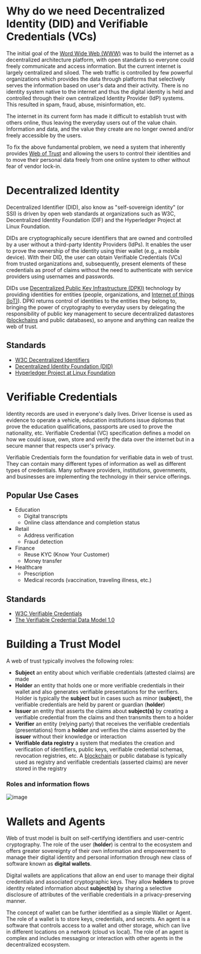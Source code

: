 # Why do we need Decentralized Identity (DID) and Verifiable Credentials (VCs)

The initial goal of the [Word Wide Web (WWW)](https://en.wikipedia.org/wiki/World_Wide_Web) was to build the internet as a decentralized architecture platform, with open standards so everyone could freely communicate and access information. But the current internet is largely centralized and siloed. The web traffic is controlled by few powerful organizations which provides the data through platforms that selectively serves the information based on user's data and their activity. There is no identity system native to the internet and thus the digital identity is held and controlled through their own centralized Identity Provider (IdP) systems. This resulted in spam, fraud, abuse, misinformation, etc.

The internet in its current form has made it difficult to establish trust with others online, thus leaving the everyday users out of the value chain. Information and data, and the value they create are no longer owned and/or freely accessible by the users.

To fix the above fundamental problem, we need a system that inherently provides [Web of Trust](https://en.wikipedia.org/wiki/Web_of_trust) and allowing the users to control their identities and to move their personal data freely from one online system to other without fear of vendor lock-in. 

# Decentralized Identity
Decentralized Identifier (DID), also know as "self-sovereign identity" (or SSI) is driven by open web standards at organizations such as W3C, Decentralized Identity Foundation (DIF) and the Hyperledger Project at Linux Foundation.

DIDs are cryptographically secure identifiers that are owned and controlled by a user without a third-party Identity Providers (IdPs). It enables the user to prove the ownership of the identity using thier wallet (e.g., a mobile device). With their DID, the user can obtain Verifiable Credentials (VCs) from trusted organizations and, subsequently, present elements of these credentials as proof of claims without the need to authenticate with service providers using usernames and passwords.

DIDs use [Decentralized Public Key Infrastructure (DPKI)](https://github.com/WebOfTrustInfo/rwot1-sf/blob/master/draft-documents/Decentralized-Public-Key-Infrastructure-CURRENT.md) technology by providing identities for entities (people, organizations, and [Internet of things (IoT)](https://en.wikipedia.org/wiki/Internet_of_things)). DPKI returns control of identities to the entities they belong to, bringing the power of cryptography to everyday users by delegating the responsibility of public key management to secure decentralized datastores ([blockchains](https://en.wikipedia.org/wiki/Blockchain) and public databases), so anyone and anything can realize the web of trust.  
  
## Standards
* [W3C Decentralized Identifiers](https://www.w3.org/TR/did-core/)
* [Decentralized Identity Foundation (DID)](https://identity.foundation/)
* [Hyperledger Project at Linux Foundation](https://www.hyperledger.org/use/aries)

# Verifiable Credentials
Identity records are used in everyone's daily lives. Driver license is used as evidence to operate a vehicle, education institutions issue diplomas that prove the education qualifications, passports are used to prove the nationality, etc. Verifiable Credential (VC) specification defines a model on how we could issue, own, store and verify the data over the internet but in a secure manner that respects user's privacy.  

Verifiable Credentials form the foundation for verifiable data in web of trust. They can contain many different types of information as well as different types of credentials. Many software providers, institutions, governments, and businesses are implementing the technology in their service offerings.

## Popular Use Cases
* Education
  * Digital transcripts
  * Online class attendance and completion status   
* Retail
  * Address verification
  * Fraud detection 
* Finance
  * Reuse KYC (Know Your Customer)
  * Money transfer 
* Healthcare
  * Prescription
  * Medical records (vaccination, traveling illness, etc.) 

## Standards
* [W3C Verifiable Credentials](https://www.w3.org/TR/vc-data-model/)
* [The Verifiable Credential Data Model 1.0](https://www.w3.org/TR/vc-data-model/)


# Building a Trust Model
A web of trust typically involves the following roles:
* **Subject** an entity about which verifiable credentials (attested claims) are made
* **Holder** an entity that holds one or more verifiable credentials in their wallet and also generates verifiable presentations for the verifiers. Holder is typically the **subject** but in cases such as minor (**subject**), the verifiable credentials are held by parent or guardian (**holder**)
* **Issuer** an entity that asserts the claims about **subject(s)** by creating a verifiable credential from the claims and then transmits them to a holder
* **Verifier** an entity (relying party) that receives the verifiable credentials (presentations) from a **holder** and verifies the claims asserted by the **issuer** without their knowledge or interaction
* **Verifiable data registry** a system that mediates the creation and verification of identifiers, public keys, verifiable credential schemas, revocation registries, etc. A [blockchain](https://en.wikipedia.org/wiki/Blockchain) or public database is typically used as registry and verifiable credentials (asserted claims) are never stored in the registry

### Roles and information flows
![image](https://user-images.githubusercontent.com/26188338/120909336-4cda3c80-c631-11eb-8881-cc3422a5f623.png "Roles and information flows")

# Wallets and Agents
Web of trust model is built on self-certifying identifiers and user-centric cryptography. The role of the user (**holder**) is central to the ecosystem and offers greater sovereignty of their own information and empowerment to manage their digital identity and personal information through new class of software known as **digital wallets**.

Digital wallets are applications that allow an end user to manage their digital credentials and associated cryptographic keys. They allow **holders** to prove identity related information about **subject(s)** by sharing a selective disclosure of attributes of the verifiable credentials in a privacy-preserving manner.

The concept of wallet can be further identified as a simple Wallet or Agent. The role of a wallet is to store keys, credentials, and secrets. An agent is a software that controls access to a wallet and other storage, which can live in different locations on a network (cloud vs local). The role of an agent is complex and includes messaging or interaction with other agents in the decentralized ecosystem.



